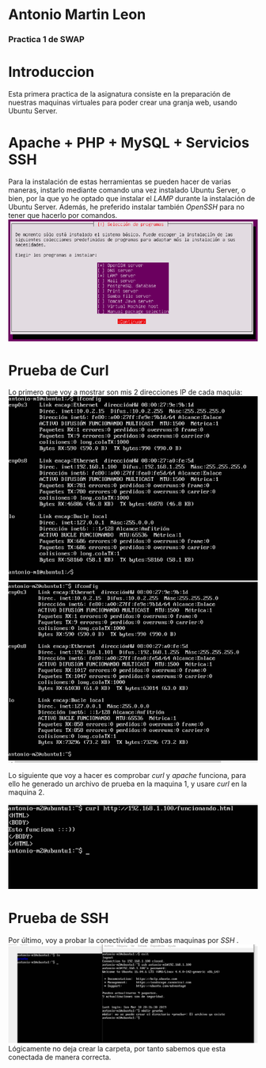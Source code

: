 #                   Antonio Martin Leon
###                  Practica 1 de SWAP

# Introduccion
Esta primera practica de la asignatura consiste en la preparación de nuestras maquinas virtuales para poder crear una granja web, usando Ubuntu Server.
# Apache + PHP + MySQL + Servicios SSH
Para la instalación de estas herramientas se pueden hacer de varias maneras, instarlo mediante comando una vez instalado Ubuntu Server, o bien, por la que yo he optado que instalar el *LAMP* durante la instalación de Ubuntu Server.
Además, he preferido instalar también *OpenSSH* para no tener que hacerlo por comandos.
![imagen](https://github.com/antonioml97/SWAP/blob/master/practica1/Imagenes/ConfiguracionLAMP.png)
# Prueba de Curl
Lo primero que voy a mostrar son mis 2 direcciones IP de cada maquia:
![image](https://github.com/antonioml97/SWAP/blob/master/practica1/Imagenes/Maquina1_IP.png)
![image](https://github.com/antonioml97/SWAP/blob/master/practica1/Imagenes/Maquina2IP.png)


Lo siguiente que voy a hacer es comprobar *curl* y *apache* funciona, para ello he generado un archivo de prueba en la maquina 1, y usare *curl* en la maquina 2.  

![image](https://github.com/antonioml97/SWAP/blob/master/practica1/Imagenes/PruebaCurl.png)
# Prueba de SSH
Por último, voy a probar la conectividad de ambas maquinas por *SSH* .
![image](https://github.com/antonioml97/SWAP/blob/master/practica1/Imagenes/SSH.png)
Lógicamente no deja crear la carpeta, por tanto sabemos que esta conectada de manera correcta.
